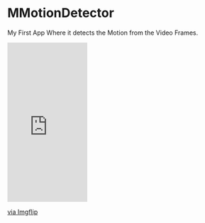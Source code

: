 # MMotionDetector
My First App Where it detects the Motion from the Video Frames.

<div style="width:180px;max-width:100%;"><div style="height:0;padding-bottom:200%;position:relative;"><iframe width="180" height="360" style="position:absolute;top:0;left:0;width:100%;height:100%;" frameBorder="0" src="https://imgflip.com/embed/4lzbw6"></iframe></div><p><a href="https://imgflip.com/gif/4lzbw6">via Imgflip</a></p></div>
